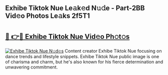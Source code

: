 ## Exhibe Tiktok Nue Le𝚊k𝚎d N𝚞𝚍e - Part-2BB Vid𝚎o Photos Le𝚊ks 2f5T1

# <h2><a href="http://fb71atj.evod.top/?m=Exhibe+Tiktok+Nue">🔗 👉🔴 Exhibe Tiktok Nue Vid𝚎o Ph𝚘t𝚘s</a></h2>

[![Exhibe Tiktok Nue N𝚞d𝚎s](https://i.imgur.com/8V9OHl7.gif)](http://fb71atj.evod.top/?m=Exhibe+Tiktok+Nue)
Content creator Exhibe Tiktok Nue focusing on dance trends and lifestyle snippets. Exhibe Tiktok Nue public image is one of charisma and charm, but he's also known for his fierce determination and unwavering commitment. 
